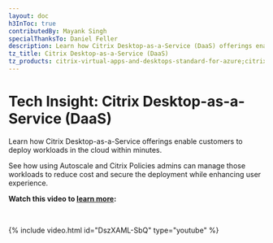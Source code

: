 ```yaml
---
layout: doc
h3InToc: true
contributedBy: Mayank Singh
specialThanksTo: Daniel Feller
description: Learn how Citrix Desktop-as-a-Service (DaaS) offerings enable customers to deploy workloads in the cloud within minutes.
tz_title: Citrix Desktop-as-a-Service (DaaS)
tz_products: citrix-virtual-apps-and-desktops-standard-for-azure;citrix-virtual-apps-and-desktops;
---
```

# Tech Insight: Citrix Desktop-as-a-Service (DaaS)

Learn how Citrix Desktop-as-a-Service offerings enable customers to deploy workloads in the cloud within minutes.

See how using Autoscale and Citrix Policies admins can manage those workloads to reduce cost and secure the deployment while enhancing user experience.

**Watch this video to [learn more](https://www.youtube.com/watch?v=DszXAML-SbQ):**

&nbsp;

{% include video.html id="DszXAML-SbQ" type="youtube" %}
